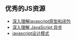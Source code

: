 ## 优秀的JS资源
- [深入理解javascript原型和闭包](http://www.cnblogs.com/wangfupeng1988/p/3977924.html)
- [深入理解 JavaScript 异步](https://github.com/wangfupeng1988/js-async-tutorial)
- [javascript设计模式](https://github.com/berwin/learn-javascript-design-pattern)